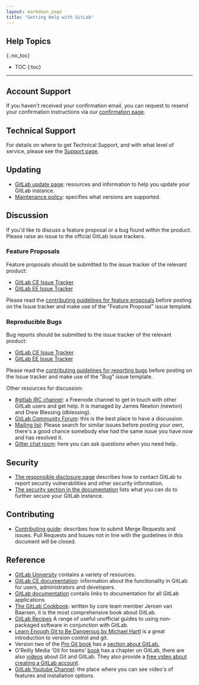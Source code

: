 ```yaml
---
layout: markdown_page
title: "Getting Help with GitLab"
---
```



## Help Topics
{:.no_toc}

- TOC
{:toc}

---

## Account Support

If you haven't received your confirmation email, you can request to resend your confirmation instructions via our [confirmation page](https://gitlab.com/users/confirmation/new).

## Technical Support

For details on where to get Technical Support, and with what level of service, please see the [Support page](/support/).

## Updating

* [GitLab update page](https://about.gitlab.com/update/): resources and information to help you update your GitLab instance.
* [Maintenance policy](https://gitlab.com/gitlab-org/gitlab-ce/blob/master/MAINTENANCE.md): specifies what versions are supported.

## Discussion

If you'd like to discuss a feature proposal or a bug found within the product. Please raise an issue to the official GitLab issue trackers.

### Feature Proposals

Feature proposals should be submitted to the issue tracker of the relevant product:

* [GitLab CE Issue Tracker](https://gitlab.com/gitlab-org/gitlab-ce/issues)
* [GitLab EE Issue Tracker](https://gitlab.com/gitlab-org/gitlab-ee/issues)

Please read the [contributing guidelines for feature proposals](https://gitlab.com/gitlab-org/gitlab-ce/blob/master/CONTRIBUTING.md#feature-proposals) before posting on the Issue tracker and make use of the "Feature Proposal" issue template.

### Reproducible Bugs

Bug reports should be submitted to the issue tracker of the relevant product:

* [GitLab CE Issue Tracker](https://gitlab.com/gitlab-org/gitlab-ce/issues)
* [GitLab EE Issue Tracker](https://gitlab.com/gitlab-org/gitlab-ee/issues)

Please read the [contributing guidelines for reporting bugs](https://gitlab.com/gitlab-org/gitlab-ce/blob/master/CONTRIBUTING.md#issue-tracker-guidelines) before posting on the Issue tracker and make use of the "Bug" issue template.

Other resources for discussion:

* [#gitlab IRC channel](https://webchat.freenode.net/?channels=gitlab): a Freenode channel to get in touch with other GitLab users and get help. It is managed by James Newton (newton) and Drew Blessing (dblessing).
* [GitLab Community Forum](https://forum.gitlab.com/): this is the best place to have a discussion.
* [Mailing list](https://groups.google.com/forum/#!forum/gitlabhq): Please search for similar issues before posting your own, there's a good chance somebody else had the same issue you have now and has resolved it.
* [Gitter chat room](https://gitter.im/gitlabhq/gitlabhq#): here you can ask questions when you need help.

## Security

* [The responsible disclosure page](https://about.gitlab.com/disclosure/) describes how to contact GitLab to report security vulnerabilities and other security information.
* [The security section in the documentation](http://doc.gitlab.com/ce/security/README.html) lists what you can do to further secure your GitLab instance.

## Contributing

* [Contributing guide](https://gitlab.com/gitlab-org/gitlab-ce/blob/master/CONTRIBUTING.md): describes how to submit Merge Requests and issues. Pull Requests and Issues not in line with the guidelines in this document will be closed.

## Reference

* [GitLab University](https://university.gitlab.com/) contains a variety of resources.
* [GitLab CE documentation](http://doc.gitlab.com/ce/): information about the functionality in GitLab for users, administrators and developers.
* [GitLab documentation](https://about.gitlab.com/documentation/) contails links to documentation for all GitLab applications
* [The GitLab Cookbook](https://www.packtpub.com/application-development/gitlab-cookbook): written by core team member Jeroen van Baarsen, it is the most comprehensive book about GitLab.
* [GitLab Recipes](https://gitlab.com/gitlab-org/gitlab-recipes) A range of useful unofficial guides to using non-packaged software in conjunction with GitLab.
* [Learn Enough Git to Be Dangerous by Michael Hartl](http://www.learnenough.com/git-tutorial) is a great introduction to version control and git.
* Version two of the [Pro Git book](http://git-scm.com/book/en/v2) has a [section about GitLab.](http://git-scm.com/book/en/v2/Git-on-the-Server-GitLab)
* O'Reilly Media 'Git for teams' [book](http://shop.oreilly.com/product/0636920034520.do) has a chapter on GitLab, there are also [videos](http://shop.oreilly.com/product/0636920034872.do?code=WKGTVD) about Git and GitLab. They also provide a [free video about creating a GitLab account](http://player.oreilly.com/videos/9781491912003?toc_id=194077).
* [GitLab Youtube Channel](https://www.youtube.com/channel/UCnMGQ8QHMAnVIsI3xJrihhg): the place where you can see video's of features and installation options.
